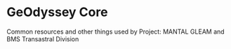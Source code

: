 # GeOdyssey Core
Common resources and other things used by Project: MANTAL GLEAM and BMS Transastral Division

